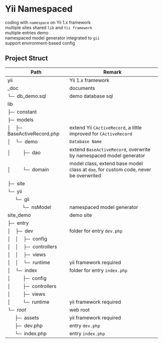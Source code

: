 Yii Namespaced
==============
coding with `namespace` on Yii 1.x framework<br/>
multiple sites shared `lib` and `Yii framework`<br/>
multiple entries demo<br/>
namespaced model generator integrated to `gii`<br/>
support environment-based config

Project Struct
--------------
Path | Remark
-----|-------
yii | Yii 1.x framework
_doc | documents
└─&ensp;db_demo.sql | demo database sql
lib | 
├─&ensp;constant | 
├─&ensp;models | 
│&ensp;&ensp;├─&ensp;BaseActiveRecord.php | extend Yii `CActiveRecord`, a little improved for `CActiveRecord`
│&ensp;&ensp;└─&ensp;demo | `Database Name`
│&ensp;&ensp;&ensp;&ensp;&ensp;├─&ensp;dao | extend `BaseActiveRecord`, overwrite by namespaced model generator
│&ensp;&ensp;&ensp;&ensp;&ensp;└─&ensp;domain | model class, extend base model class at `dao`, for custom code, never be overwrited
├─&ensp;site | 
└─&ensp;yii | 
&ensp;&ensp;&ensp;└─&ensp;gii | 
&ensp;&ensp;&ensp;&ensp;&ensp;&ensp;└─&ensp;nsModel | namespaced model generator
site_demo | demo site
├─&ensp;entry | 
│&ensp;&ensp;├─&ensp;dev | folder for entry `dev.php`
│&ensp;&ensp;│&ensp;&ensp;├─&ensp;config | 
│&ensp;&ensp;│&ensp;&ensp;├─&ensp;controllers | 
│&ensp;&ensp;│&ensp;&ensp;├─&ensp;views | 
│&ensp;&ensp;│&ensp;&ensp;└─&ensp;runtime | yii framework required
│&ensp;&ensp;└─&ensp;index |folder for entry `index.php`
│&ensp;&ensp;&ensp;&ensp;&ensp;├─&ensp;config | 
│&ensp;&ensp;&ensp;&ensp;&ensp;├─&ensp;controllers | 
│&ensp;&ensp;&ensp;&ensp;&ensp;├─&ensp;views | 
│&ensp;&ensp;&ensp;&ensp;&ensp;└─&ensp;runtime | yii framework required
└─&ensp;_root_ | web root
&ensp;&ensp;&ensp;├─&ensp;assets | yii framework required
&ensp;&ensp;&ensp;├─&ensp;dev.php | entry `dev.php`
&ensp;&ensp;&ensp;└─&ensp;index.php | entry `index.php`
